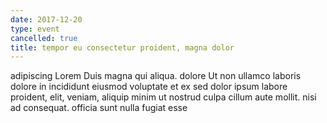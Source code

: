 ```yaml
---
date: 2017-12-20
type: event
cancelled: true
title: tempor eu consectetur proident, magna dolor
---
```

adipiscing Lorem Duis magna qui aliqua. dolore Ut non ullamco laboris dolore in incididunt eiusmod voluptate et ex sed dolor ipsum labore proident, elit, veniam, aliquip minim ut nostrud culpa cillum aute mollit. nisi ad consequat. officia sunt nulla fugiat esse